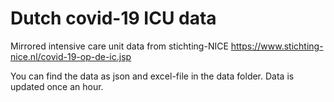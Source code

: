 # Dutch covid-19 ICU data
Mirrored intensive care unit data from stichting-NICE https://www.stichting-nice.nl/covid-19-op-de-ic.jsp

You can find the data as json and excel-file in the data folder. Data is updated once an hour.
